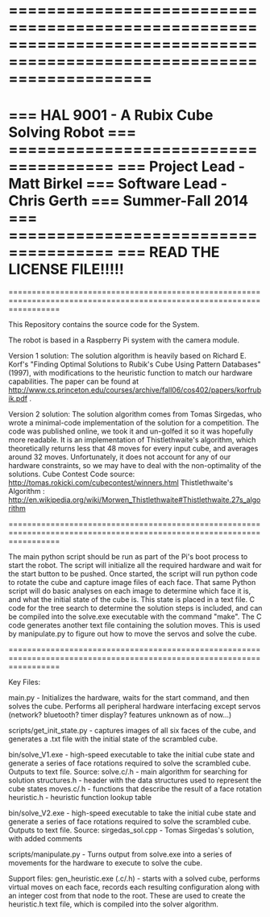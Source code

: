 =======================================================================================================================
=======================================================================================================================
===                                     HAL 9001 - A Rubix Cube Solving Robot
===                                     =====================================
===                                          Project Lead - Matt Birkel
===                                         Software Lead - Chris Gerth
===                                              Summer-Fall 2014
===                                     =====================================
===                                           READ THE LICENSE FILE!!!!!            
=======================================================================================================================
=======================================================================================================================

This Repository contains the source code for the System.

The robot is based in a Raspberry Pi system with the camera module.

Version 1 solution:
The solution algorithm is heavily based on Richard E. Korf's  "Finding Optimal Solutions to Rubik's Cube Using Pattern 
Databases" (1997), with modifications to the heuristic function to match our hardware capabilities. The paper can be 
found at http://www.cs.princeton.edu/courses/archive/fall06/cos402/papers/korfrubik.pdf  .

Version 2 solution:
The solution algorithm comes from Tomas Sirgedas, who wrote a minimal-code implementation of the solution for a 
competition. The code was published online, we took it and un-golfed it so it was hopefully more readable. It
is an implementation of Thistlethwaite's algorithm, which theoretically returns less that 48 moves for every
input cube, and averages around 32 moves. Unfortunately, it does not account for any of our hardware constraints,
so we may have to deal with the non-optimality of the solutions.
Cube Contest Code source: http://tomas.rokicki.com/cubecontest/winners.html
Thistlethwaite's Algorithm : http://en.wikipedia.org/wiki/Morwen_Thistlethwaite#Thistlethwaite.27s_algorithm


=======================================================================================================================

The main python script should be run as part of the Pi's boot process to start the robot.
The script will initialize all the required hardware and wait for the start button to be pushed.
Once started, the script will run python code to rotate the cube and capture image files of each face.
That same Python script will do basic analyses on each image to determine which face it is, and what the initial
state of the cube is. This state is placed in a text file.
C code for the tree search to determine the solution steps is included, and can be compiled into the solve.exe 
executable with the command "make".
The C code generates another text file containing the solution moves. This is used by manipulate.py to figure out 
how to move the servos and solve the cube.

=======================================================================================================================

Key Files:

main.py - Initializes the hardware, waits for the start command, and then solves the cube. Performs all peripheral
    hardware interfacing except servos (network? bluetooth? timer display? features unknown as of now...)

scripts/get_init_state.py - captures images of all six faces of the cube, and generates a .txt file with the initial state
    of the scrambled cube.

bin/solve_V1.exe - high-speed executable to take the initial cube state and generate a series of face rotations required to
    solve the scrambled cube. Outputs to text file.
    Source: solve.c/.h - main algorithm for searching for solution
            structures.h - header with the data structures used to represent the cube states
            moves.c/.h - functions that describe the result of a face rotation
            heuristic.h - heuristic function lookup table

bin/solve_V2.exe - high-speed executable to take the initial cube state and generate a series of face rotations required to
    solve the scrambled cube. Outputs to text file. 
    Source: sirgedas_sol.cpp - Tomas Sirgedas's solution, with added comments
            
scripts/manipulate.py - Turns output from solve.exe into a series of movements for the hardware to execute to solve the cube.

Support files:
gen_heuristic.exe (.c/.h) - starts with a solved cube, performs virtual moves on each face, records each resulting
    configuration along with an integer cost from that node to the root. These are used to create the heuristic.h text
    file, which is compiled into the solver algorithm.